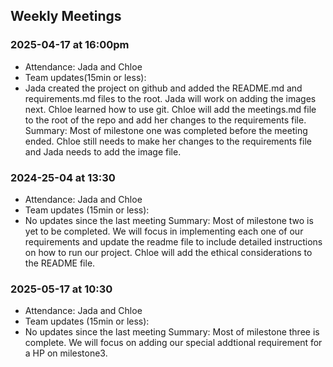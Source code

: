 
## Weekly Meetings
### 2025-04-17 at 16:00pm
- Attendance: Jada and Chloe 
- Team updates(15min or less): 
- Jada created the project on github and added the README.md and requirements.md files to the root. Jada will work on adding the images next.
Chloe learned how to use git. Chloe will add the meetings.md file to the root of the repo and add her changes to the requirements file.
Summary: Most of milestone one was completed before the meeting ended. Chloe still needs to make her changes to the requirements file and Jada needs to add the image file. 

### 2024-25-04 at 13:30
- Attendance: Jada and Chloe 
- Team updates (15min or less): 
- No updates since the last meeting
Summary: Most of milestone two is yet to be completed. We will focus in implementing each one of our requirements and update the readme file to include detailed instructions on how to run our project. Chloe will add the ethical considerations to the README file.  
### 2025-05-17 at 10:30
- Attendance: Jada and Chloe 
- Team updates (15min or less): 
- No updates since the last meeting
Summary: Most of milestone three is complete. We will focus on adding our special addtional requirement for a HP on milestone3.
